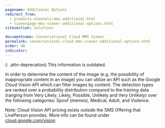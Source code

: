```yaml
---
pagename: Additional Options
redirect_from:
  - products-channels-mms-additional.html
  - liveengage-mms-viewer-additional-options.html
sitesection: Solutions

documentname: Conversational Cloud MMS Viewer
permalink: conversational-cloud-mms-viewer-additional-options.html
order: 40
indicator:
---
```


{: .attn-deprecation}
This information is outdated.

In order to determine the content of the image (e.g. the possibility of inappropriate content in an image) you can utilize an API such as the Google Cloud Vision API which can filter images by content. The detection types are ranked over a probability distribution compared to the training data (ranging from Very Likely, Likely, Possible, Unlikely and Very Unlikely)  over the following categories: Spoof (memes), Medical, Adult, and Violence.

Note: Cloud Vision API pricing exists outside the SMS Offering that LivePerson provides. More info can be found under [cloud.google.com/vision](https://cloud.google.com/vision/).
